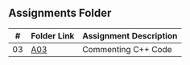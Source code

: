 ##  Assignments Folder

|   #   | Folder Link | Assignment Description |
| :---: | ----------- | ---------------------- |
| 03 | [A03](https://github.com/randymesso/3013-Algorithms/tree/main/Assignments/A03) |  Commenting C++ Code |

